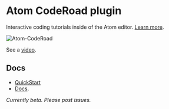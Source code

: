 # Atom CodeRoad plugin

Interactive coding tutorials inside of the Atom editor. [Learn more](https://coderoad.github.io).

![Atom-CodeRoad](https://coderoad.github.io/img/gif/atom-coderoad-0.5.1.gif)

See a [video](https://youtu.be/DbLpdgrYVOU).

## Docs

* [QuickStart](https://coderoad.github.io/docs/#install)
* [Docs](https://coderoad.github.io/docs).


*Currently beta. Please post issues.*
